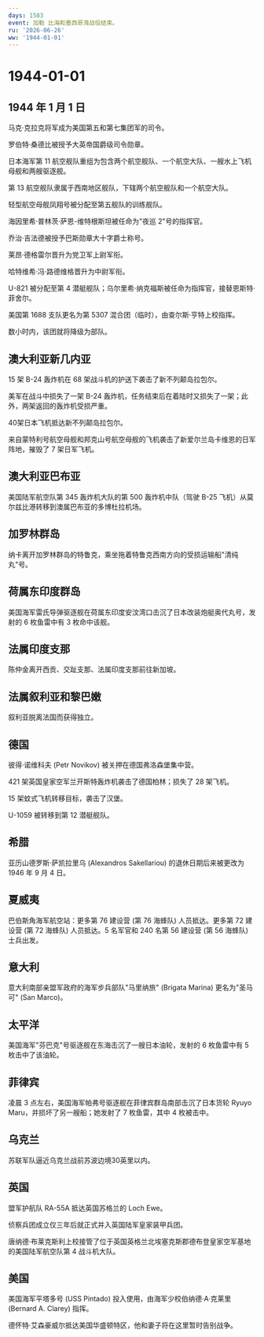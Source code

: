 ```yaml
---
days: 1583
event: 加勒 比海和墨西哥湾战役结束。
ru: '2026-06-26'
ww: '1944-01-01'
---
```


# 1944-01-01

## 1944 年 1 月 1 日

马克·克拉克将军成为美国第五和第七集团军的司令。

罗伯特·桑德比被授予大英帝国爵级司令勋章。

日本海军第 11
航空舰队重组为包含两个航空舰队、一个航空大队、一艘水上飞机母舰和两艘驱逐舰。

第 13 航空舰队隶属于西南地区舰队，下辖两个航空舰队和一个航空大队。

轻型航空母舰凤翔号被分配至第五舰队的训练舰队。

海因里希·普林茨·萨恩-维特根斯坦被任命为"夜巡 2"号的指挥官。

乔治·吉法德被授予巴斯勋章大十字爵士称号。

莱昂·德格雷尔晋升为党卫军上尉军衔。

哈特维希·冯·路德维格晋升为中尉军衔。

U-821 被分配至第 4
潜艇舰队；乌尔里希·纳克福斯被任命为指挥官，接替恩斯特·菲舍尔。

美国第 1688 支队更名为第 5307 混合团（临时），由查尔斯·亨特上校指挥。

数小时内，该团就将降级为部队。

## 澳大利亚新几内亚

15 架 B-24 轰炸机在 68 架战斗机的护送下袭击了新不列颠岛拉包尔。

美军在战斗中损失了一架 B-24
轰炸机，任务结束后在着陆时又损失了一架；此外，两架返回的轰炸机受损严重。

40架日本飞机抵达新不列颠岛拉包尔。

来自蒙特利号航空母舰和邦克山号航空母舰的飞机袭击了新爱尔兰岛卡维恩的日军阵地，摧毁了
7 架日军飞机。

## 澳大利亚巴布亚

美国陆军航空队第 345 轰炸机大队的第 500 轰炸机中队（驾驶 B-25
飞机）从莫尔兹比港转移到澳属巴布亚的多博杜拉机场。

## 加罗林群岛

纳卡离开加罗林群岛的特鲁克，乘坐拖着特鲁克西南方向的受损运输船"清纯丸"号。

## 荷属东印度群岛

美国海军雷氏导弹驱逐舰在荷属东印度安汶湾口击沉了日本改装炮艇奥代丸号，发射的
6 枚鱼雷中有 3 枚命中该舰。

## 法属印度支那

陈仲金离开西贡、交趾支那、法属印度支那前往新加坡。

## 法属叙利亚和黎巴嫩

叙利亚脱离法国而获得独立。

## 德国

彼得·诺维科夫 (Petr Novikov) 被关押在德国弗洛森堡集中营。

421 架英国皇家空军兰开斯特轰炸机袭击了德国柏林；损失了 28 架飞机。

15 架蚊式飞机转移目标，袭击了汉堡。

U-1059 被转移到第 12 潜艇舰队。

## 希腊

亚历山德罗斯·萨凯拉里乌 (Alexandros Sakellariou) 的退休日期后来被更改为
1946 年 9 月 4 日。

## 夏威夷

巴伯斯角海军航空站：更多第 76 建设营 (第 76 海蜂队) 人员抵达。更多第 72
建设营 (第 72 海蜂队) 人员抵达。5 名军官和 240 名第 56 建设营 (第 56
海蜂队) 士兵出发。

## 意大利

意大利南部亲盟军政府的海军步兵部队"马里纳旅" (Brigata Marina)
更名为"圣马可" (San Marco)。

## 太平洋

美国海军"芬巴克"号驱逐舰在东海击沉了一艘日本油轮，发射的 6 枚鱼雷中有 5
枚击中了该油轮。

## 菲律宾

凌晨 3 点左右，美国海军帕弗号驱逐舰在菲律宾群岛南部击沉了日本货轮 Ryuyo
Maru，并损坏了另一艘船；她发射了 7 枚鱼雷，其中 4 枚被击中。

## 乌克兰

苏联军队逼近乌克兰战前苏波边境30英里以内。

## 英国

盟军护航队 RA-55A 抵达英国苏格兰的 Loch Ewe。

侦察兵团成立仅三年后就正式并入英国陆军皇家装甲兵团。

唐纳德·布莱克斯利上校接管了位于英国英格兰北埃塞克斯郡德布登皇家空军基地的美国陆军航空队第
4 战斗机大队。

## 美国

美国海军平塔多号 (USS Pintado) 投入使用，由海军少校伯纳德·A·克莱里
(Bernard A. Clarey) 指挥。

德怀特·艾森豪威尔抵达美国华盛顿特区，他和妻子将在这里暂时告别战争。